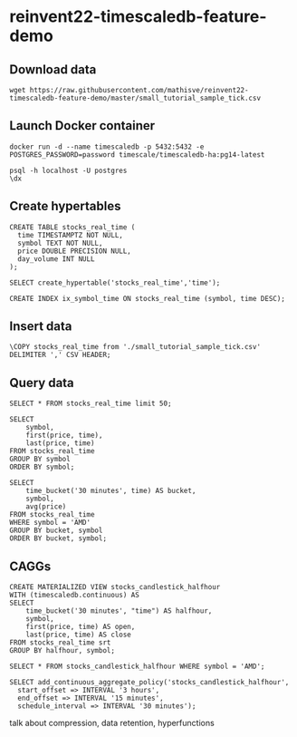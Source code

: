 # reinvent22-timescaledb-feature-demo

## Download data
```
wget https://raw.githubusercontent.com/mathisve/reinvent22-timescaledb-feature-demo/master/small_tutorial_sample_tick.csv
```

## Launch Docker container
```
docker run -d --name timescaledb -p 5432:5432 -e POSTGRES_PASSWORD=password timescale/timescaledb-ha:pg14-latest
```

```
psql -h localhost -U postgres
\dx
```


## Create hypertables
```
CREATE TABLE stocks_real_time (
  time TIMESTAMPTZ NOT NULL,
  symbol TEXT NOT NULL,
  price DOUBLE PRECISION NULL,
  day_volume INT NULL
);
```

```
SELECT create_hypertable('stocks_real_time','time');
```

```
CREATE INDEX ix_symbol_time ON stocks_real_time (symbol, time DESC);
```

## Insert data
```
\COPY stocks_real_time from './small_tutorial_sample_tick.csv' DELIMITER ',' CSV HEADER;
```

## Query data
```
SELECT * FROM stocks_real_time limit 50;

SELECT 
    symbol, 
    first(price, time), 
    last(price, time) 
FROM stocks_real_time 
GROUP BY symbol 
ORDER BY symbol;

SELECT 
    time_bucket('30 minutes', time) AS bucket,
    symbol, 
    avg(price)
FROM stocks_real_time
WHERE symbol = 'AMD'
GROUP BY bucket, symbol
ORDER BY bucket, symbol; 
```

## CAGGs

```
CREATE MATERIALIZED VIEW stocks_candlestick_halfhour
WITH (timescaledb.continuous) AS
SELECT
    time_bucket('30 minutes', "time") AS halfhour,
    symbol,
    first(price, time) AS open,
    last(price, time) AS close
FROM stocks_real_time srt
GROUP BY halfhour, symbol;

SELECT * FROM stocks_candlestick_halfhour WHERE symbol = 'AMD';

SELECT add_continuous_aggregate_policy('stocks_candlestick_halfhour',
  start_offset => INTERVAL '3 hours',
  end_offset => INTERVAL '15 minutes',
  schedule_interval => INTERVAL '30 minutes');
```

talk about compression, data retention, hyperfunctions